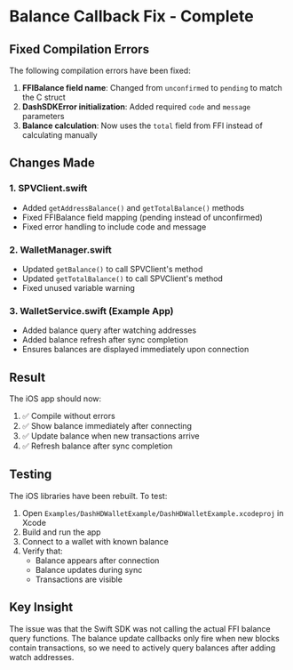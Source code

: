 # Balance Callback Fix - Complete

## Fixed Compilation Errors

The following compilation errors have been fixed:

1. **FFIBalance field name**: Changed from `unconfirmed` to `pending` to match the C struct
2. **DashSDKError initialization**: Added required `code` and `message` parameters
3. **Balance calculation**: Now uses the `total` field from FFI instead of calculating manually

## Changes Made

### 1. SPVClient.swift
- Added `getAddressBalance()` and `getTotalBalance()` methods
- Fixed FFIBalance field mapping (pending instead of unconfirmed)
- Fixed error handling to include code and message

### 2. WalletManager.swift
- Updated `getBalance()` to call SPVClient's method
- Updated `getTotalBalance()` to call SPVClient's method
- Fixed unused variable warning

### 3. WalletService.swift (Example App)
- Added balance query after watching addresses
- Added balance refresh after sync completion
- Ensures balances are displayed immediately upon connection

## Result

The iOS app should now:
1. ✅ Compile without errors
2. ✅ Show balance immediately after connecting
3. ✅ Update balance when new transactions arrive
4. ✅ Refresh balance after sync completion

## Testing

The iOS libraries have been rebuilt. To test:

1. Open `Examples/DashHDWalletExample/DashHDWalletExample.xcodeproj` in Xcode
2. Build and run the app
3. Connect to a wallet with known balance
4. Verify that:
   - Balance appears after connection
   - Balance updates during sync
   - Transactions are visible

## Key Insight

The issue was that the Swift SDK was not calling the actual FFI balance query functions. The balance update callbacks only fire when new blocks contain transactions, so we need to actively query balances after adding watch addresses.